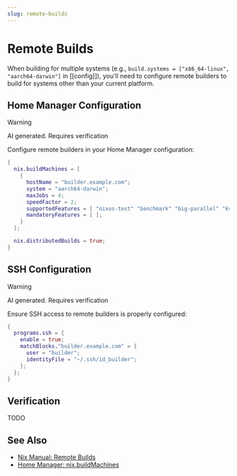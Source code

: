 ```yaml
---
slug: remote-builds
---
```


# Remote Builds

When building for multiple systems (e.g., `build.systems = ["x86_64-linux", "aarch64-darwin"]` in [[config]]), you'll need to configure remote builders to build for systems other than your current platform.

## Home Manager Configuration

> [!WARNING]
> AI generated. Requires verification

Configure remote builders in your Home Manager configuration:

```nix
{
  nix.buildMachines = [
    {
      hostName = "builder.example.com";
      system = "aarch64-darwin";
      maxJobs = 4;
      speedFactor = 2;
      supportedFeatures = [ "nixos-test" "benchmark" "big-parallel" "kvm" ];
      mandatoryFeatures = [ ];
    }
  ];

  nix.distributedBuilds = true;
}
```

## SSH Configuration

> [!WARNING]
> AI generated. Requires verification

Ensure SSH access to remote builders is properly configured:

```nix
{
  programs.ssh = {
    enable = true;
    matchBlocks."builder.example.com" = {
      user = "builder";
      identityFile = "~/.ssh/id_builder";
    };
  };
}
```

## Verification

TODO

## See Also

- [Nix Manual: Remote Builds](https://nixos.org/manual/nix/stable/advanced-topics/distributed-builds.html)
- [Home Manager: nix.buildMachines](https://nix-community.github.io/home-manager/options.xhtml#opt-nix.buildMachines)

